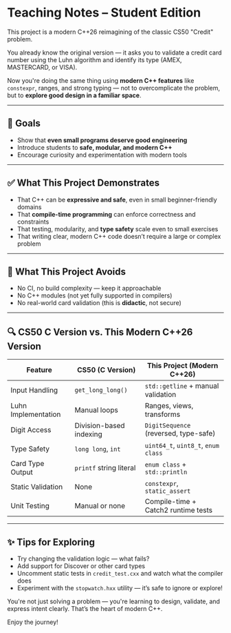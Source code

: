 # Teaching Notes – Student Edition

This project is a modern C++26 reimagining of the classic CS50 "Credit" problem.

You already know the original version — it asks you to validate a credit card number using the Luhn algorithm and identify its type (AMEX, MASTERCARD, or VISA).

Now you're doing the same thing using **modern C++ features** like `constexpr`, ranges, and strong typing — not to overcomplicate the problem, but to **explore good design in a familiar space**.

---

## 🧠 Goals

- Show that **even small programs deserve good engineering**
- Introduce students to **safe, modular, and modern C++**
- Encourage curiosity and experimentation with modern tools

---

## ✅ What This Project Demonstrates

- That C++ can be **expressive and safe**, even in small beginner-friendly domains
- That **compile-time programming** can enforce correctness and constraints
- That testing, modularity, and **type safety** scale even to small exercises
- That writing clear, modern C++ code doesn’t require a large or complex problem

---

## 🛑 What This Project Avoids

- No CI, no build complexity — keep it approachable
- No C++ modules (not yet fully supported in compilers)
- No real-world card validation (this is **didactic**, not secure)

---

## 🔍 CS50 C Version vs. This Modern C++26 Version

| Feature              | CS50 (C Version)          | This Project (Modern C++26)               |
|----------------------|---------------------------|-------------------------------------------|
| Input Handling       | `get_long_long()`         | `std::getline` + manual validation        |
| Luhn Implementation  | Manual loops              | Ranges, views, transforms                 |
| Digit Access         | Division-based indexing   | `DigitSequence` (reversed, type-safe)     |
| Type Safety          | `long long`, `int`        | `uint64_t`, `uint8_t`, `enum class`       |
| Card Type Output     | `printf` string literal   | `enum class` + `std::println`             |
| Static Validation    | None                      | `constexpr`, `static_assert`              |
| Unit Testing         | Manual or none            | Compile-time + Catch2 runtime tests       |

---

## ✨ Tips for Exploring

- Try changing the validation logic — what fails?
- Add support for Discover or other card types
- Uncomment static tests in `credit_test.cxx` and watch what the compiler does
- Experiment with the `stopwatch.hxx` utility — it’s safe to ignore or explore!

You're not just solving a problem — you're learning to design, validate, and express intent clearly. That’s the heart of modern C++.

Enjoy the journey!